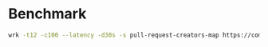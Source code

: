 # Benchmark

```bash
wrk -t12 -c100 --latency -d30s -s pull-request-creators-map https://community-preview-contributor.tidb.io
```
